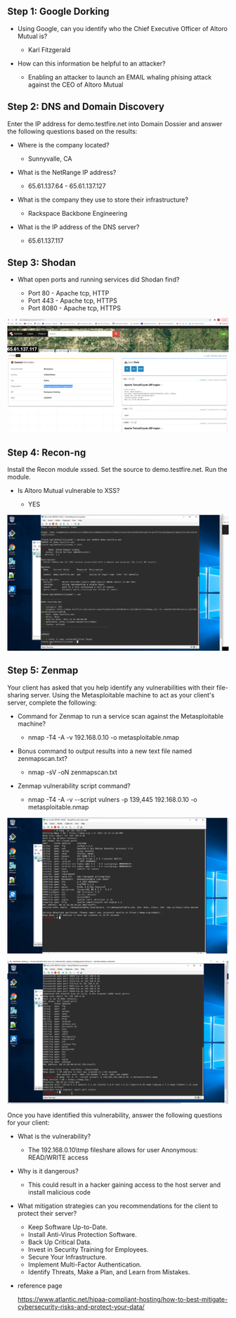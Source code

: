 ## Step 1: Google Dorking

- Using Google, can you identify who the Chief Executive Officer of Altoro Mutual is?
    
    - Karl Fitzgerald

- How can this information be helpful to an attacker?

    - Enabling an attacker to launch an EMAIL whaling phising attack against the CEO of Altoro Mutual

## Step 2: DNS and Domain Discovery

Enter the IP address for demo.testfire.net into Domain Dossier and answer the following questions based on the results:

- Where is the company located?

    - Sunnyvalle, CA

- What is the NetRange IP address?

    - 65.61.137.64 - 65.61.137.127

- What is the company they use to store their infrastructure?

    - Rackspace Backbone Engineering

- What is the IP address of the DNS server?

    - 65.61.137.117

## Step 3: Shodan

- What open ports and running services did Shodan find?

    - Port 80 - Apache tcp, HTTP
    - Port 443 - Apache tcp, HTTPS
    - Port 8080 - Apache tcp, HTTPS

![Open ports](./Images/snap-1.PNG)

## Step 4: Recon-ng

Install the Recon module xssed.
Set the source to demo.testfire.net.
Run the module.

- Is Altoro Mutual vulnerable to XSS?
  
    - YES

![Installing xssed](./Images/snap-2.PNG)

## Step 5: Zenmap

Your client has asked that you help identify any vulnerabilities with their file-sharing server. Using the Metasploitable machine to act as your client's server, complete the following:

- Command for Zenmap to run a service scan against the Metasploitable machine?

    - nmap -T4 -A -v 192.168.0.10 -o metasploitable.nmap
   
- Bonus command to output results into a new text file named zenmapscan.txt?

    - nmap -sV -oN zenmapscan.txt

- Zenmap vulnerability script command?

    - nmap -T4 -A -v --script vulners -p 139,445 192.168.0.10 -o metasploitable.nmap

![Running Nmap and putting in to file](./Images/snap-3.PNG)

![running the nmap script](./Images/snap-4.PNG)
  
Once you have identified this vulnerability, answer the following questions for your client:

- What is the vulnerability?

    - The 192.168.0.10\tmp fileshare allows for user Anonymous: READ/WRITE access

- Why is it dangerous?

    - This could result in a hacker gaining access to the host server and install malicious code 


- What mitigation strategies can you recommendations for the client to protect their server?

    - Keep Software Up-to-Date.
    - Install Anti-Virus Protection Software.
    - Back Up Critical Data.
    - Invest in Security Training for Employees. 
    - Secure Your Infrastructure. 
    - Implement Multi-Factor Authentication.
    - Identify Threats, Make a Plan, and Learn from Mistakes.

- reference page

    https://www.atlantic.net/hipaa-compliant-hosting/how-to-best-mitigate-cybersecurity-risks-and-protect-your-data/

